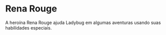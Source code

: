 # Rena Rouge

A heroína Rena Rouge ajuda Ladybug em algumas aventuras usando suas habilidades especiais.
